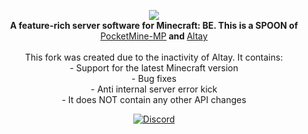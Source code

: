 <p align="center">
	<img src="https://github.com/Benedikt05/BetterAltay/blob/master/.github/logo.png"></img><br>
	<b>A feature-rich server software for Minecraft: BE. This is a SPOON of </b><a href="https://github.com/pmmp/PocketMine-MP/tree/3.28.0">PocketMine-MP</a><b> and </b><a href="https://github.com/TuranicTeam/Altay">Altay</a><br><br>This fork was created due to the inactivity of Altay.
It contains:<br>
- Support for the latest Minecraft version<br>
- Bug fixes<br>
- Anti internal server error kick<br>
- It does NOT contain any other API changes<br>
</p>
<p align="center">
	<a href="https://discord.gg/spquK3Q66W"><img src="https://img.shields.io/discord/930544524655202317?logo=Discord" alt="Discord" /></a>
</p>
